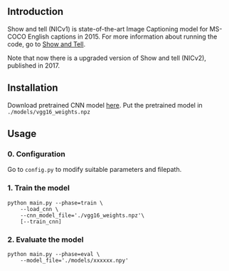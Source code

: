 ## Introduction
Show and tell (NICv1) is state-of-the-art Image Captioning model for MS-COCO English captions in 2015. For more information about running the code, go to [Show and Tell](https://github.com/nikhilmaram/Show_and_Tell).

Note that now there is a upgraded version of Show and tell (NICv2), published in 2017.

## Installation
Download pretrained CNN model [here](https://ucsb.box.com/s/pj4gg3vpei57cf9xewttoqn01qqa3uj4).
Put the pretrained model in ```./models/vgg16_weights.npz```

## Usage

### 0. Configuration
Go to ``config.py`` to modify suitable parameters and filepath.

### 1. Train the model
``` 
python main.py --phase=train \
    --load_cnn \
    --cnn_model_file='./vgg16_weights.npz'\
    [--train_cnn]
```

### 2. Evaluate the model
``` 
python main.py --phase=eval \
    --model_file='./models/xxxxxx.npy'
```
